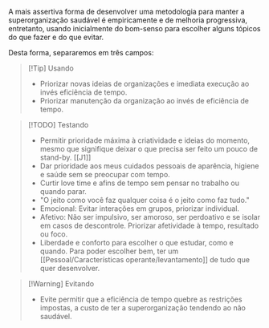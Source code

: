 A mais assertiva forma de desenvolver uma metodologia para manter a superorganização saudável é empiricamente e de melhoria progressiva, entretanto, usando inicialmente do bom-senso para escolher alguns tópicos do que fazer e do que evitar.

Desta forma, separaremos em três campos:

> [!Tip] Usando
> - Priorizar novas ideias de organizações e imediata execução ao invés eficiência de tempo. 
> - Priorizar manutenção da organização ao invés de eficiência de tempo.

> [!TODO] Testando
> - Permitir prioridade máxima à criatividade e ideias do momento, mesmo que signifique deixar o que precisa ser feito um pouco de stand-by.  [[J1]]
> - Dar prioridade aos meus cuidados pessoais de aparência, higiene e saúde sem se preocupar com tempo.
> - Curtir love time e afins de tempo sem pensar no trabalho ou quando parar.
> - "O jeito como você faz qualquer coisa é o jeito como faz tudo."
> - Emocional: Evitar interações em grupos, priorizar individual.
>  - Afetivo: Não ser impulsivo, ser amoroso, ser perdoativo e se isolar em casos de descontrole. Priorizar afetividade à tempo, resultado ou foco.
>  - Liberdade e conforto para escolher o que estudar, como e quando. Para poder escolher bem, ter um [[Pessoal/Características operante/levantamento]] de tudo que quer desenvolver.

> [!Warning] Evitando
> - Evite permitir que a eficiência de tempo quebre as restrições impostas, a custo de ter a superorganização tendendo ao não saudável.

